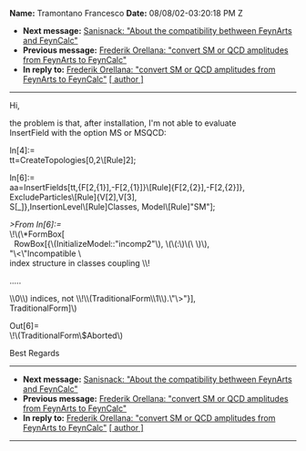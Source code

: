 **Name:** Tramontano Francesco
**Date:** 08/08/02-03:20:18 PM Z

  - **Next message:** [Sanisnack: "About the compatibility bethween
    FeynArts and FeynCalc"](0086.html)
  - **Previous message:** [Frederik Orellana: "convert SM or QCD
    amplitudes from FeynArts to FeynCalc"](0084.html)
  - **In reply to:** [Frederik Orellana: "convert SM or QCD amplitudes
    from FeynArts to FeynCalc"](0084.html)
    [[ author ]](author.html#85)

-----

Hi,  

the problem is that, after installation, I'm not able to evaluate  
InsertField with the option MS or MSQCD:  

In[4]:=  
tt=CreateTopologies[0,2\\[Rule]2];  

In[6]:=  
aa=InsertFields[tt,{F[2,{1}],-F[2,{1}]}\\[Rule]{F[2,{2}],-F[2,{2}]},  
ExcludeParticles\\[Rule]{V[2],V[3],  
S[\_]},InsertionLevel\\[Rule]Classes,
Model\\[Rule]"SM"];  

*\>From In[6]:=*  
\\\!\\(\\\*FormBox[  
  RowBox[{\\(InitializeModel::"incomp2"\\), \\(\\(:\\)\\(\\
\\)\\),  
"\\\<\\"Incompatible \\  
index structure in classes coupling \\\\\!  

.....  

\\\\0\\\\) indices, not
\\\\\!\\\\(TraditionalForm\\\\1\\\\).\\"\\\>"}],  
TraditionalForm]\\)  

Out[6]=  
\\\!\\(TraditionalForm\\$Aborted\\)  

Best Regards  

-----

  - **Next message:** [Sanisnack: "About the compatibility bethween
    FeynArts and FeynCalc"](0086.html)
  - **Previous message:** [Frederik Orellana: "convert SM or QCD
    amplitudes from FeynArts to FeynCalc"](0084.html)
  - **In reply to:** [Frederik Orellana: "convert SM or QCD amplitudes
    from FeynArts to FeynCalc"](0084.html)
    [[ author ]](author.html#85)

-----

